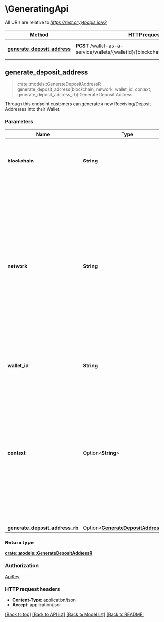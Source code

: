 # \GeneratingApi

All URIs are relative to *https://rest.cryptoapis.io/v2*

Method | HTTP request | Description
------------- | ------------- | -------------
[**generate_deposit_address**](GeneratingApi.md#generate_deposit_address) | **POST** /wallet-as-a-service/wallets/{walletId}/{blockchain}/{network}/addresses | Generate Deposit Address



## generate_deposit_address

> crate::models::GenerateDepositAddressR generate_deposit_address(blockchain, network, wallet_id, context, generate_deposit_address_rb)
Generate Deposit Address

Through this endpoint customers can generate a new Receiving/Deposit Addresses into their Wallet.

### Parameters


Name | Type | Description  | Required | Notes
------------- | ------------- | ------------- | ------------- | -------------
**blockchain** | **String** | Represents the specific blockchain protocol name, e.g. Ethereum, Bitcoin, etc. | [required] |
**network** | **String** | Represents the name of the blockchain network used; blockchain networks are usually identical as technology and software, but they differ in data, e.g. - \"mainnet\" is the live network with actual data while networks like \"testnet\", \"ropsten\" are test networks. | [required] |
**wallet_id** | **String** | Represents the unique ID of the specific Wallet. | [required] |
**context** | Option<**String**> | In batch situations the user can use the context to correlate responses with requests. This property is present regardless of whether the response was successful or returned as an error. `context` is specified by the user. |  |
**generate_deposit_address_rb** | Option<[**GenerateDepositAddressRb**](GenerateDepositAddressRb.md)> |  |  |

### Return type

[**crate::models::GenerateDepositAddressR**](GenerateDepositAddressR.md)

### Authorization

[ApiKey](../README.md#ApiKey)

### HTTP request headers

- **Content-Type**: application/json
- **Accept**: application/json

[[Back to top]](#) [[Back to API list]](../README.md#documentation-for-api-endpoints) [[Back to Model list]](../README.md#documentation-for-models) [[Back to README]](../README.md)

